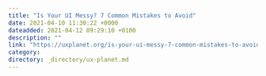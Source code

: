 ```yaml
---
title: "Is Your UI Messy? 7 Common Mistakes to Avoid"
date: 2021-04-10 11:30:22 +0000
dateadded: 2021-04-12 09:29:10 +0100
description: ""
link: "https://uxplanet.org/is-your-ui-messy-7-common-mistakes-to-avoid-31ae18689b61?source=rss----819cc2aaeee0---4"
category:
directory: _directory/ux-planet.md
---
```

